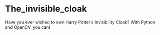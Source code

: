 # The_invisible_cloak
Have you ever wished to own Harry Potter’s Invisibility Cloak? With Python and OpenCV, you can!
